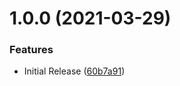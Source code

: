 # 1.0.0 (2021-03-29)


### Features

* Initial Release ([60b7a91](https://github.com/CoCreate-app/CoCreate-socket/commit/60b7a91d545a4970e4e641a9b29413a39a6c5e3b))
